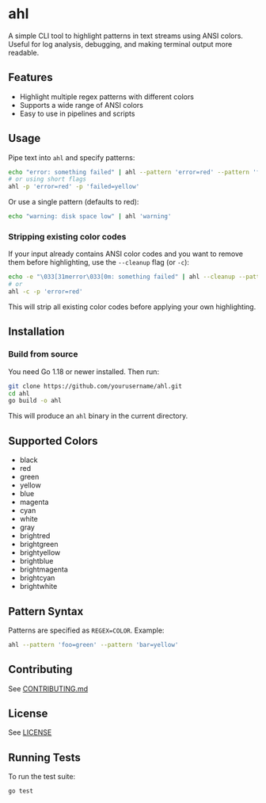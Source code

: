 # ahl

A simple CLI tool to highlight patterns in text streams using ANSI colors. Useful for log analysis, debugging, and making terminal output more readable.

## Features
- Highlight multiple regex patterns with different colors
- Supports a wide range of ANSI colors
- Easy to use in pipelines and scripts

## Usage

Pipe text into `ahl` and specify patterns:

```sh
echo "error: something failed" | ahl --pattern 'error=red' --pattern 'failed=yellow'
# or using short flags
ahl -p 'error=red' -p 'failed=yellow'
```

Or use a single pattern (defaults to red):

```sh
echo "warning: disk space low" | ahl 'warning'
```

### Stripping existing color codes

If your input already contains ANSI color codes and you want to remove them before highlighting, use the `--cleanup` flag (or `-c`):

```sh
echo -e "\033[31merror\033[0m: something failed" | ahl --cleanup --pattern 'error=red'
# or
ahl -c -p 'error=red'
```

This will strip all existing color codes before applying your own highlighting.

## Installation

### Build from source

You need Go 1.18 or newer installed. Then run:

```sh
git clone https://github.com/yourusername/ahl.git
cd ahl
go build -o ahl
```

This will produce an `ahl` binary in the current directory.

## Supported Colors

- black
- red
- green
- yellow
- blue
- magenta
- cyan
- white
- gray
- brightred
- brightgreen
- brightyellow
- brightblue
- brightmagenta
- brightcyan
- brightwhite

## Pattern Syntax

Patterns are specified as `REGEX=COLOR`. Example:

```sh
ahl --pattern 'foo=green' --pattern 'bar=yellow'
```

## Contributing

See [CONTRIBUTING.md](CONTRIBUTING.md)

## License

See [LICENSE](LICENSE)

## Running Tests

To run the test suite:

```sh
go test
``` 